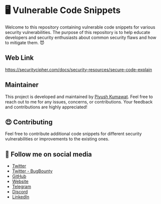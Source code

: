 # 🖥️ Vulnerable Code Snippets
Welcome to this repository containing vulnerable code snippets for various security vulnerabilities. The purpose of this repository is to help educate developers and security enthusiasts about common security flaws and how to mitigate them. 😈

## Web Link
https://securitycipher.com/docs/security-resources/secure-code-explain

## Maintainer

This project is developed and maintained by [Piyush Kumawat](https://www.linkedin.com/in/piyush-kumawat). Feel free to reach out to me for any issues, concerns, or contributions. Your feedback and contributions are highly appreciated!


## 😍 Contributing
Feel free to contribute additional code snippets for different security vulnerabilities or improvements to the existing ones.

## 📱 Follow me on social media
- [Twitter](https://twitter.com/piyush_supiy)
- [Twitter - BugBounty](https://twitter.com/bountywriteups)
- [GitHub](https://github.com/securitycipher)
- [Website](https://securitycipher.com)
- [Telegram](https://t.me/dailybountywriteup)
- [Discord](https://discord.gg/C5qSP77kS3)
- [LinkedIn](https://www.linkedin.com/in/piyush-kumawat/)
